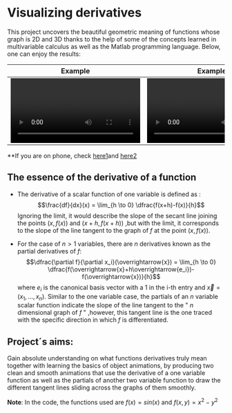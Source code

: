 # Visualizing derivatives
This project uncovers the beautiful geometric meaning of functions whose graph is 2D and 3D thanks to the help of some of the concepts learned in multivariable calculus as well as the Matlab programming language. Below, one can enjoy the results:

| Example   | Example  |
| ------------- | ------------- |
| <video src="https://user-images.githubusercontent.com/97905110/209482552-227e6dd1-b7a0-4922-ae98-2d35f628baeb.mp4">  | <video src="https://user-images.githubusercontent.com/97905110/209482528-28b25840-1172-4306-8004-46e44991eee3.mp4">|
**If you are on phone, check  [here1](https://drive.google.com/file/d/1lsrfZhpx0Z0uyQorOI1igZahGmtfi0yD/view?usp=drivesdk)and [here2](https://drive.google.com/file/d/1Ukw9xBE9RNmnlMieXhgJESRLjAZ-VNu8/view?usp=drivesdk)

## The essence of the derivative of a function
* The derivative of a scalar function of one variable is defined as :
$$\frac{df}{dx}(x) = \lim_{h \to 0} \dfrac{f(x+h)-f(x)}{h}$$
Ignoring the limit, it would describe the slope of the secant line joining the points $(x,f(x))$ and $(x+h,f(x+h))$ ,but with the limit, it corresponds to the slope of the line tangent to the graph of $f$ at the point $(x,f(x))$.

* For the case of $n>1$ variables, there are $n$ derivatives known as the partial derivatives of $f$:
$$\dfrac{\partial f}{\partial x_i}(\overrightarrow{x}) = \lim_{h \to 0} \dfrac{f(\overrightarrow{x}+h\overrightarrow{e_i})-f(\overrightarrow{x})}{h}$$ where $e_i$ is the canonical basis vector with a $1$ in the i-th entry and $\overrightarrow{x} = (x_1, ... ,x_n)$.
Similar to the one variable case, the partials of an $n$ variable scalar function indicate the slope of the line tangent to the " $n$ dimensional graph of $f$ " ,however, this tangent line is the one traced with the specific direction in which $f$ is differentiated.
## Project´s aims:
Gain absolute understanding on what functions derivatives truly mean together with learning the basics of object animations, by producing two clean and smooth animations that use the derivative of a one variable function as well as the partials of another two variable function to draw the different tangent lines sliding across the graphs of them smoothly.
  
  
**Note**: In the code, the functions used are $f(x) = sin(x)$ and $f(x,y) = x^2-y^2$
